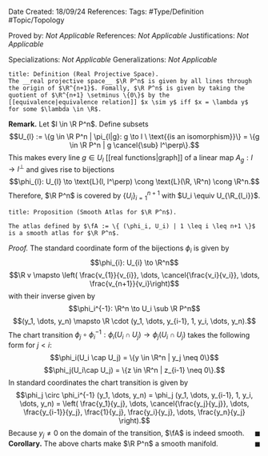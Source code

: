 <div class="topSpace"></div>

Date Created: 18/09/24
References: 
Tags: #Type/Definition #Topic/Topology

Proved by: <i>Not Applicable</i>
References: <i>Not Applicable</i>
Justifications: <i>Not Applicable</i>

Specializations: <i>Not Applicable</i>
Generalizations: <i>Not Applicable</i>

``` ad-Definition
title: Definition (Real Projective Space).
The __real projective space__ $\R P^n$ is given by all lines through the origin of $\R^{n+1}$. Fomally, $\R P^n$ is given by taking the quotient of $\R^{n+1} \setminus \{0\}$ by the [[equivalence|equivalence relation]] $x \sim y$ iff $x = \lambda y$ for some $\lambda \in \R$.

```
**Remark.**
Let $l \in \R P^n$. Define subsets $$U_{l} := \{g \in \R P^n | \pi_{l|g}: g \to l \ \text{{is an isomorphism}}\} = \{g \in \R P^n | g \cancel{\sub} l^\perp\}.$$ This makes every line $g \in U_l$ [[real functions|graph]] of a linear map $A_g: l \to l^\perp$ and gives rise to bijections $$\phi_{l}: U_{l} \to \text{L}(l, l^\perp) \cong \text{L}(\R, \R^n) \cong \R^n.$$ Therefore, $\R P^n$ is covered by $\{U_i\}_{i=1}^{n+1}$ with $U_i \equiv U_{\R_{l_i}}$.
``` ad-Proposition
title: Proposition (Smooth Atlas for $\R P^n$).

The atlas defined by $\fA := \{ (\phi_i, U_i) | 1 \leq i \leq n+1 \}$ is a smooth atlas for $\R P^n$.
```
<i>Proof.</i>
The standard coordinate form of the bijections $\phi_i$ is given by $$\phi_{i}: U_{i} \to \R^n$$ $$\R v \mapsto \left( \frac{v_{1}}{v_{i}}, \dots, \cancel{\frac{v_i}{v_i}}, \dots, \frac{v_{n+1}}{v_i}\right)$$ with their inverse given by $$\phi_i^{-1}: \R^n \to U_i \sub \R P^n$$ $$(y_1, \dots, y_n) \mapsto \R \cdot (y_1, \dots, y_{i-1}, 1, y_i, \dots, y_n).$$ The chart transition $\phi_j \circ \phi_i^{-1}: \phi_i(U_i \cap U_j) \to \phi_j(U_i \cap U_j)$ takes the following form for $j<i$:$$\phi_i(U_i \cap U_j) = \{y \in \R^n | y_j \neq 0\}$$$$\phi_j(U_i\cap U_j) = \{z \in \R^n | z_{i-1} \neq 0\}.$$ In standard coordinates the chart transition is given by $$\phi_j \circ \phi_i^{-1} (y_1, \dots, y_n) = \phi_j (y_1, \dots, y_{i-1}, 1, y_i, \dots, y_n) = \left( \frac{y_1}{y_j}, \dots, \cancel{\frac{y_j}{y_j}}, \dots, \frac{y_{i-1}}{y_j}, \frac{1}{y_j}, \frac{y_i}{y_j}, \dots, \frac{y_n}{y_j} \right).$$ Because $y_j \neq 0$ on the domain of the transition, $\fA$ is indeed smooth.<span style="float:right;">$\blacksquare$</span>
**Corollary.**
The above charts make $\R P^n$ a smooth manifold.<span style="float:right;">$\blacksquare$</span>